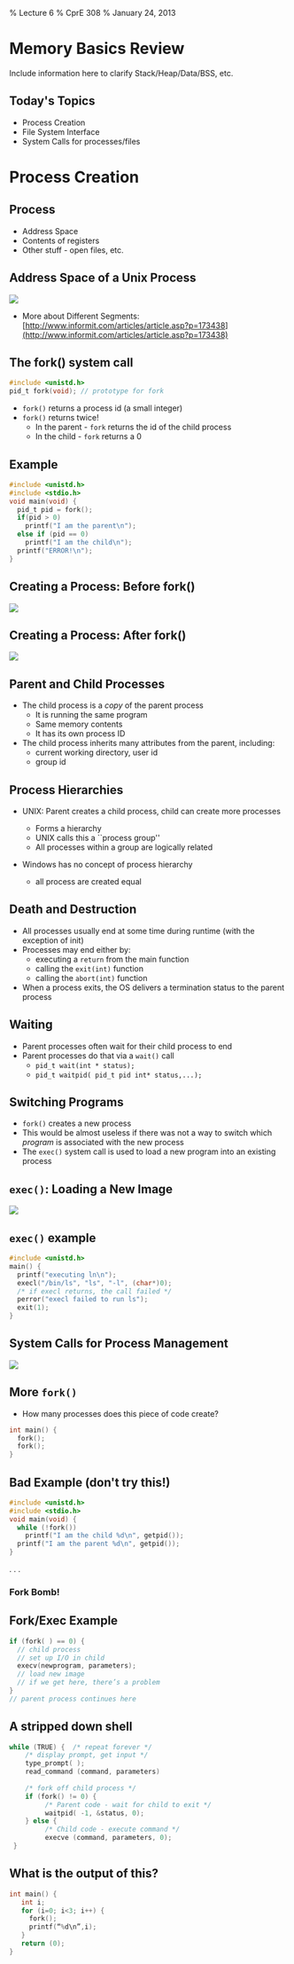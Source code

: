 % Lecture 6
% CprE 308
% January 24, 2013

# Memory Basics Review
Include information here to clarify Stack/Heap/Data/BSS, etc.

## Today's Topics
 - Process Creation
 - File System Interface
 - System Calls for processes/files

# Process Creation

## Process
 - Address Space
 - Contents of registers
 - Other stuff - open files, etc.

## Address Space of a Unix Process
![](img/address_space.png)

 - More about Different Segments: [http://www.informit.com/articles/article.asp?p=173438](http://www.informit.com/articles/article.asp?p=173438)

## The fork() system call
```c
#include <unistd.h>
pid_t fork(void); // prototype for fork
```
 - `fork()` returns a process id (a small integer)
 - `fork()` returns twice!
    - In the parent - `fork` returns the id of the child process
    - In the child - `fork` returns a 0

## Example
```c
#include <unistd.h>
#include <stdio.h>
void main(void) {
  pid_t pid = fork();
  if(pid > 0)
    printf("I am the parent\n");
  else if (pid == 0)
    printf("I am the child\n");
  printf("ERROR!\n");
}
```

## Creating a Process: Before fork()
![](img/before_fork.png)


## Creating a Process: After fork()
![](img/after_fork.png)

## Parent and Child Processes
 - The child process is a *copy* of the parent process
    - It is running the same program
    - Same memory contents
    - It has its own process ID
 - The child process inherits many attributes from the parent, including:
    - current working directory, user id
    - group id

## Process Hierarchies
 - UNIX: Parent creates a child process, child can create more processes
    - Forms a hierarchy
    - UNIX calls this a ``process group''
    - All processes within a group are logically related

 - Windows has no concept of process hierarchy
    - all process are created equal

## Death and Destruction
 - All processes usually end at some time during runtime (with the exception of init)
 - Processes may end either by:
    - executing a `return` from the main function
    - calling the `exit(int)` function
    - calling the `abort(int)` function
 - When a process exits, the OS delivers a termination status to the parent process

## Waiting
 - Parent processes often wait for their child process to end
 - Parent processes do that via a `wait()` call
    - `pid_t wait(int * status);`
    - `pid_t waitpid( pid_t pid int* status,...);`

## Switching Programs
 - `fork()` creates a new process
 - This would be almost useless if there was not a way to switch which *program* is associated with the new process
 - The `exec()` system call is used to load a new program into an existing process

## `exec()`: Loading a New Image
![](img/exec.png)

## `exec()` example
```c
#include <unistd.h>
main() {
  printf("executing ln\n");
  execl("/bin/ls", "ls", "-l", (char*)0);
  /* if execl returns, the call failed */
  perror("execl failed to run ls");
  exit(1);
}
```

## System Calls for Process Management
![](img/process_management.png)

## More `fork()`
 - How many processes does this piece of code create?

```c
int main() {
  fork();
  fork();
}
```

## Bad Example (don't try this!)
```c
#include <unistd.h>
#include <stdio.h>
void main(void) {
  while (!fork())
    printf("I am the child %d\n", getpid());
  printf("I am the parent %d\n", getpid());
}
```

. . .

### Fork Bomb!

## Fork/Exec Example
```c
if (fork( ) == 0) {
  // child process
  // set up I/O in child
  execv(newprogram, parameters);
  // load new image
  // if we get here, there’s a problem
}
// parent process continues here
```

## A stripped down shell
```c
while (TRUE) {	/* repeat forever */
    /* display prompt, get input */
    type_prompt( );
    read_command (command, parameters)
 
    /* fork off child process */ 
    if (fork() != 0) {
         /* Parent code - wait for child to exit */
         waitpid( -1, &status, 0); 
    } else {
         /* Child code - execute command */
         execve (command, parameters, 0);
 }
```

## What is the output of this?
```c
int main() {
   int i;
   for (i=0; i<3; i++) {
     fork();
     printf(“%d\n”,i);
   }
   return (0);
}
```
